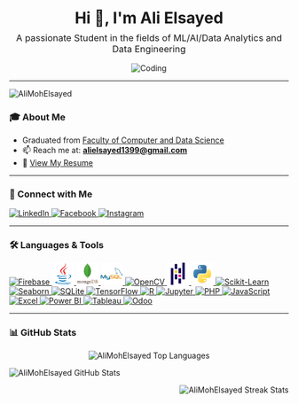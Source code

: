 <h1 align="center">Hi 👋, I'm Ali Elsayed</h1>
<h3 align="center" style="font-weight:normal; margin-top:-10px;">A passionate Student in the fields of ML/AI/Data Analytics and Data Engineering</h3>

<p align="center">
  <img alt="Coding" width="350" src="https://cdn.dribbble.com/users/730703/screenshots/6581243/avento.gif" />
</p>

---

<p align="left">
  <img src="https://komarev.com/ghpvc/?username=AliMohElsayed&label=Profile%20views&color=0e75b6&style=flat" alt="AliMohElsayed" />
</p>

### 🎓 About Me
- Graduated from [Faculty of Computer and Data Science](https://www.facebook.com/FCDS.AlexU/)
- 📫 Reach me at: **alielsayed1399@gmail.com**
- 📄 [View My Resume](https://drive.google.com/file/d/1aimJHJvlxHBpqp_c-Uo5_x5OYmi49pi_/view?usp=sharing)

---

### 🔗 Connect with Me
<p>
  <a href="https://www.linkedin.com/in/ali-moh-sayed/" target="_blank" rel="noopener">
    <img src="https://raw.githubusercontent.com/rahuldkjain/github-profile-readme-generator/master/src/images/icons/Social/linked-in-alt.svg" alt="LinkedIn" height="30" width="40" />
  </a>
  <a href="https://www.facebook.com/AliMohamedElsayed11" target="_blank" rel="noopener">
    <img src="https://cdn.simpleicons.org/facebook/1877F2" alt="Facebook" height="30" width="40" />
  </a>
  <a href="https://www.instagram.com/alimohamedelsayed11/" target="_blank" rel="noopener">
    <img src="https://skillicons.dev/icons?i=instagram" alt="Instagram" height="30" width="40" />
  </a>
</p>

---

### 🛠 Languages & Tools

<p>
  <a href="https://firebase.google.com/" target="_blank" rel="noopener">
    <img src="https://www.vectorlogo.zone/logos/firebase/firebase-icon.svg" alt="Firebase" width="40" height="40" />
  </a>
  <a href="https://www.java.com" target="_blank" rel="noopener">
    <img src="https://raw.githubusercontent.com/devicons/devicon/master/icons/java/java-original.svg" alt="Java" width="40" height="40" />
  </a>
  <a href="https://www.mongodb.com/" target="_blank" rel="noopener">
    <img src="https://raw.githubusercontent.com/devicons/devicon/master/icons/mongodb/mongodb-original-wordmark.svg" alt="MongoDB" width="40" height="40" />
  </a>
  <a href="https://www.mysql.com/" target="_blank" rel="noopener">
    <img src="https://raw.githubusercontent.com/devicons/devicon/master/icons/mysql/mysql-original-wordmark.svg" alt="MySQL" width="40" height="40" />
  </a>
  <a href="https://opencv.org/" target="_blank" rel="noopener">
    <img src="https://www.vectorlogo.zone/logos/opencv/opencv-icon.svg" alt="OpenCV" width="40" height="40" />
  </a>
  <a href="https://pandas.pydata.org/" target="_blank" rel="noopener">
    <img src="https://raw.githubusercontent.com/devicons/devicon/2ae2a900d2f041da66e950e4d48052658d850630/icons/pandas/pandas-original.svg" alt="Pandas" width="40" height="40" />
  </a>
  <a href="https://www.python.org" target="_blank" rel="noopener">
    <img src="https://raw.githubusercontent.com/devicons/devicon/master/icons/python/python-original.svg" alt="Python" width="40" height="40" />
  </a>
  <a href="https://scikit-learn.org/" target="_blank" rel="noopener">
    <img src="https://upload.wikimedia.org/wikipedia/commons/0/05/Scikit_learn_logo_small.svg" alt="Scikit-Learn" width="40" height="40" />
  </a>
  <a href="https://seaborn.pydata.org/" target="_blank" rel="noopener">
    <img src="https://seaborn.pydata.org/_images/logo-mark-lightbg.svg" alt="Seaborn" width="40" height="40" />
  </a>
  <a href="https://www.sqlite.org/" target="_blank" rel="noopener">
    <img src="https://www.vectorlogo.zone/logos/sqlite/sqlite-icon.svg" alt="SQLite" width="40" height="40" />
  </a>
  <a href="https://www.tensorflow.org" target="_blank" rel="noopener">
    <img src="https://www.vectorlogo.zone/logos/tensorflow/tensorflow-icon.svg" alt="TensorFlow" width="40" height="40" />
  </a>
  <a href="https://www.r-project.org" target="_blank" rel="noopener">
    <img src="https://skillicons.dev/icons?i=r" alt="R" width="40" height="40" />
  </a>
  <a href="https://jupyter.org" target="_blank" rel="noopener">
    <img src="https://cdn.jsdelivr.net/gh/devicons/devicon/icons/jupyter/jupyter-original.svg" alt="Jupyter" width="40" height="40" />
  </a>
  <a href="https://www.php.net" target="_blank" rel="noopener">
    <img src="https://skillicons.dev/icons?i=php" alt="PHP" width="40" height="40" />
  </a>
  <a href="https://developer.mozilla.org/en-US/docs/Web/javascript" target="_blank" rel="noopener">
    <img src="https://skillicons.dev/icons?i=js" alt="JavaScript" width="40" height="40" />
  </a>
  <a href="https://www.microsoft.com/en-us/microsoft-365/excel" target="_blank" rel="noopener">
    <img src="https://cdn3.iconfinder.com/data/icons/logos-brands-3/24/logo_brand_brands_logos_excel-512.png" alt="Excel" width="40" height="40" />
  </a>
  <a href="https://www.microsoft.com/en-us/power-platform/products/power-bi" target="_blank" rel="noopener">
    <img src="https://img.icons8.com/?size=100&id=3sGOUDo9nJ4k&format=png&color=000000" alt="Power BI" width="40" height="40" />
  </a>
  <a href="https://www.tableau.com/" target="_blank" rel="noopener">
    <img src="https://img.icons8.com/?size=100&id=9Kvi1p1F0tUo&format=png&color=000000" alt="Tableau" width="40" height="40" />
  </a>
  <a href="https://www.odoo.com/" target="_blank" rel="noopener">
    <img src="https://odoocdn.com/openerp_website/static/src/img/assets/png/odoo_logo.png" alt="Odoo" width="40" height="40" />
  </a>
</p>

---

### 📊 GitHub Stats

<p align="center">
  <img src="https://github-readme-stats.vercel.app/api/top-langs?username=AliMohElsayed&show_icons=true&locale=en&layout=compact" alt="AliMohElsayed Top Languages" />
</p>

<p align="left">
  <img src="https://github-readme-stats.vercel.app/api?username=AliMohElsayed&show_icons=true&locale=en" alt="AliMohElsayed GitHub Stats" />
</p>

<p align="right">
  <img src="https://github-readme-streak-stats.herokuapp.com/?user=AliMohElsayed" alt="AliMohElsayed Streak Stats" />
</p>
